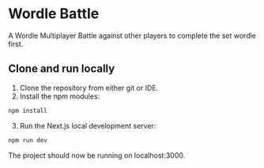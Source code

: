 # Wordle Battle

A Wordle Multiplayer Battle against other players to complete the set wordle first.

## Clone and run locally

1. Clone the repository from either git or IDE.
2. Install the npm modules:
```bash
npm install
```
3. Run the Next.js local development server:
```bash
npm run dev
```
The project should now be running on localhost:3000.
